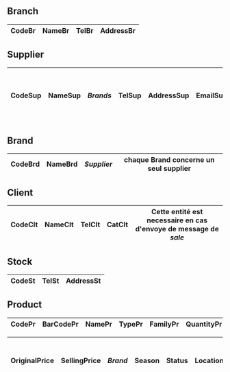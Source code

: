 ## Branch
CodeBr | NameBr	| TelBr	| AddressBr |
-------|------- |-------|-----------|

## Supplier
CodeSup | NameSup | ***Brands*** | TelSup | AddressSup | EmailSup | chaque supplier peut avoir plusieurs brands |
--------| --------| -------------| -------| ---------- | -------- | --------------------------------------------|

## Brand
CodeBrd | NameBrd | ***Supplier*** | chaque Brand concerne un seul supplier |
--------|---------|----------------|----------------------------------------|

## Client
CodeClt | NameClt | TelClt | CatClt | Cette entité est necessaire en cas d'envoye de message de ***sale*** |
--------|---------|--------| ------ | ---------------------------------------------------------------------|

## Stock
CodeSt | TelSt | AddressSt |
-------|-------|-----------|

## Product
CodePr | BarCodePr | NamePr | TypePr | FamilyPr | QuantityPr |
-------|-----------|--------|--------|----------|------------|

OriginalPrice | SellingPrice | ***Brand*** | Season | Status | Location | location: Branch; Status: Available or no | 
--------------|--------------|-------------|--------|--------|----------| ------------------------------------------|

